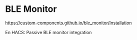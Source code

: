 # BLE Monitor
https://custom-components.github.io/ble_monitor/Installation

En HACS:
Passive BLE monitor integration
